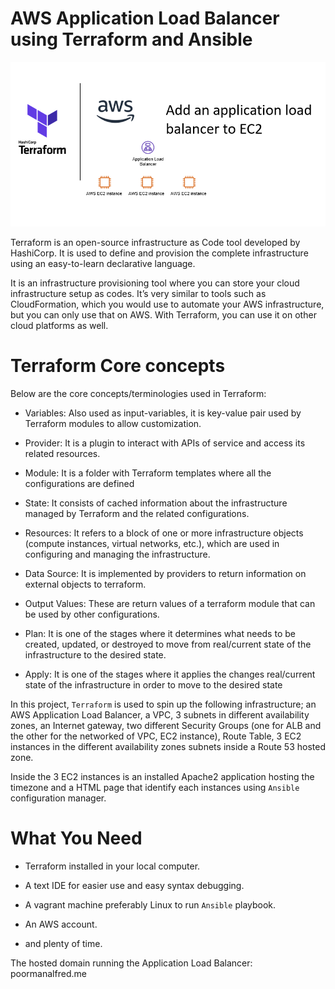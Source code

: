 # AWS Application Load Balancer using Terraform and Ansible

![ architecture diagram of load balancer, EC2 instances and a VPC using Terraform script](/Terraform%20Project/terra.png)

Terraform is an open-source infrastructure as Code tool developed by HashiCorp. It is used to define and provision the complete infrastructure using an easy-to-learn declarative language.

It is an infrastructure provisioning tool where you can store your cloud infrastructure setup as codes. It’s very similar to tools such as CloudFormation, which you would use to automate your AWS infrastructure, but you can only use that on AWS. With Terraform, you can use it on other cloud platforms as well.

# Terraform Core concepts

Below are the core concepts/terminologies used in Terraform:

* Variables: Also used as input-variables, it is key-value pair used by Terraform modules to allow customization.

* Provider: It is a plugin to interact with APIs of service and access its related resources.

* Module: It is a folder with Terraform templates where all the configurations are defined

* State: It consists of cached information about the infrastructure managed by Terraform and the related configurations.

* Resources: It refers to a block of one or more infrastructure objects (compute instances, virtual networks, etc.), which are used in configuring and managing the infrastructure.

* Data Source: It is implemented by providers to return information on external objects to terraform.

* Output Values: These are return values of a terraform module that can be used by other configurations.

* Plan: It is one of the stages where it determines what needs to be created, updated, or destroyed to move from real/current state of the infrastructure to the desired state.

* Apply: It is one of the stages where it applies the changes real/current state of the infrastructure in order to move to the desired state

In this project, `Terraform` is used to spin up the following infrastructure; an AWS Application Load Balancer, a VPC, 3 subnets in different availability zones, an Internet gateway, two different Security Groups (one for ALB and the other for the networked of VPC, EC2 instance), Route Table, 3 EC2 instances in the different availability zones subnets inside a Route 53 hosted zone. 

Inside the 3 EC2 instances is an installed Apache2 application hosting the timezone and a HTML page that identify each instances using `Ansible` configuration manager.

# What You Need

* Terraform installed in your local computer.

* A text IDE for easier use and easy syntax debugging.

* A vagrant machine preferably Linux to run `Ansible` playbook.

* An AWS account.

* and plenty of time. 

The hosted domain running the Application Load Balancer: poormanalfred.me